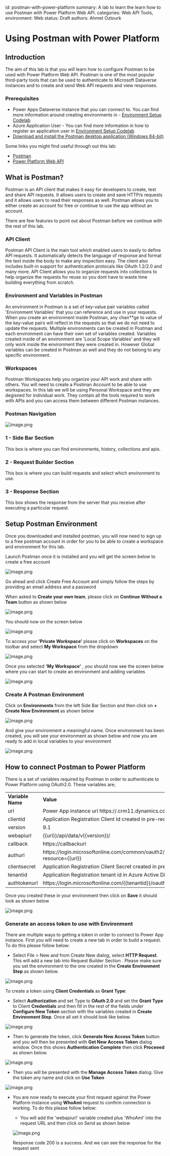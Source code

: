 id: postman-with-power-platform
summary: A lab to learn the learn how to use Postman with Power Platform Web API.
categories: Web API Tools,
environment: Web
status: Draft
authors: Ahmet Oztourk

# Using Postman with Power Platform

## Introduction

The aim of this lab is that you will learn how to configure Postman to be used with Power Platform Web API. Postman is one of the most popular third-party tools that can be used to authenticate to Microsoft Dataverse instances and to create and send Web API requests and view responses.

### Prerequisites
- Power Apps Dataverse instance that you can connect to. You can find more information around creating environments in - [Environment Setup Codelab](https://capgemini.github.io/microsoft-team-labs/codelabs/alm-environment-setup/index.html?index=..%2F..%2Fmicrosoft-team-labs%2F#2)
- Azure Application User - You can find more information in how to register an application user in [Environment Setup Codelab](https://capgemini.github.io/microsoft-team-labs/codelabs/alm-environment-setup/index.html?index=..%2F..%2Fmicrosoft-team-labs%2F#4)
- [Download and install the Postman desktop application (Windows 64-bit)](https://www.postman.com/downloads/)

Some links you might find useful through out this lab:

- [Postman](https://www.postman.com/)
- [Power Platform Web API](https://docs.microsoft.com/en-us/powerapps/developer/data-platform/webapi/perform-operations-web-api)

## What is Postman?

Postman is an API client that makes it easy for developers to create, test and share API requests. It allows users to create and save HTTP/s requests and it allows users to read their responses as well. Postman allows you to either create an account for free or continue to use the app without an account.

There are few features to point out about Postman before we continue with the rest of this lab. 

### API Client

Postman API Client is the main tool which enabled users to easily to define API requests. It automatically detects the language of response and format the text inside the body to make any inspection easy. The client also includes built-in support for authentication protocals like OAuth 1.2/2.0 and many more. 
API Client allows you to organize requests into collections to help organize the requests for reuse so you dont have to waste time building everything from scratch. 

### Environment and Variables in Postman

An environment in Postman is a set of key-value pair variables called 'Environment Variables' that you can reference and use in your requests. When you create an environment inside Postman, any chan**ge to value of the key-value pairs will reflect in the requests so that we do not need to update the requests.
Multiple environments can be created in Postman and each environment can have their own set of variables created. Variables created inside of an environment are 'Local Scope Variables' and they will only work inside the environment they were created in. However Global variables can be created in Postman as well and they do not belong to any specific environment. 

### Workspaces  

Postman Workspaces help you organize your API work and share with others. You will need to create a Postman Account to be able to use workspaces. In this lab we will be using Personal Workspace and they are degisned for individual work. They contain all the tools required to work with APIs and you can access them between different Postman instances.

### Postman Navigation

![image.png](.attachments/postman-with-power-platform/image1.png)

### 1 - Side Bar Section
This box is where you can find environments, history, collections and apis.

### 2 - Request Builder Section
This box is where you can build requests and select which environment to use.

### 3 - Response Section
This box shows the response from the server that you receive after executing a particular request.

## Setup Postman Environment
Once you downloaded and installed postman, you will now need to sign up to a free postman account in order for you to be able to create a workspace and environment for this lab.

Launch Postman once it is installed and you will get the screen below to create a free account

![image.png](.attachments/postman-with-power-platform/image2.png)

Go ahead and click Create Free Account and simply follow the steps by providing an email address and a password

When asked to **Create your own team**, please click on **Continue Without a Team** button as shown below

![image.png](.attachments/postman-with-power-platform/image3.png)

You should now on the screen below

![image.png](.attachments/postman-with-power-platform/image4.png)

To access your **'Private Workspace'** please click on **Workspaces** on the toolbar and select **My Workspace** from the dropdown

![image.png](.attachments/postman-with-power-platform/image5.png)

Once you selected **'My Workspace'** , you should now see the screen below where you can start to create an environment and adding variables

![image.png](.attachments/postman-with-power-platform/image6.png)

### Create A Postman Environment

Click on **Environments** from the left Side Bar Section and then click on **+ Create New Environment** as shown below

![image.png](.attachments/postman-with-power-platform/image7.png)

And give your environment a meaningful name. Once environment has been created, you will see your environment as shown below and now you are ready to add in local variables to your environment

![image.png](.attachments/postman-with-power-platform/image8.png)

## How to connect Postman to Power Platform

There is a set of variables required by Postman in order to authenticate to Power Platform using OAuth2.0. These variables are;

<table>
  <tr>
   <td><strong>Variable Name</strong>
   </td>
   <td><strong>Value</strong>
   </td>
  </tr>
  <tr>
   <td>url
   </td>
   <td>Power App instance url https://<add your instance url>.crm11.dynamics.com
   </td>
  </tr>
  <tr>
   <td>clientid
   </td>
   <td>Application Registration Client Id created in pre-requisites
   </td>
  </tr>
  <tr>
   <td>version
   </td>
   <td>9.1
   </td>
  </tr>
  <tr>
   <td>webapiurl
   </td>
   <td>{{url}}/api/data/v{{version}}/
   </td>
  </tr>
  <tr>
   <td>callback
   </td>
   <td>https://callbackurl
   </td>
  </tr>
  <tr>
   <td>authurl
   </td>
   <td>https://login.microsoftonline.com/common/oauth2/authorize?resource={{url}}
   </td>
  </tr>
  <tr>
   <td>clientsecret
   </td>
   <td>Application Registration Client Secret created in pre-requisites
   </td>
  </tr>
  <tr>
   <td>tenantid
   </td>
   <td>Application Registration tenant id in Azure Active Directory
   </td>
  </tr>
  <tr>
   <td>authtokenurl
   </td>
   <td>https://login.microsoftonline.com/{{tenantid}}/oauth2/v2.0/token
   </td>
  </tr>
</table>


Once you created these in your environment then click on **Save** it should look as shown below

![image.png](.attachments/postman-with-power-platform/image9.png)

### Generate an access token to use with Environment

There are multiple ways to getting a token in order to connect to Power App instance. First you will need to create a new tab in order to build a request. To do this please follow below:

- Select File > New and from Create New dialog, select **HTTP Request**. This will add a new tab into Request Builder Section . Please make sure you set the environment to the one created in the **Create Environment Step** as shown below.

![image.png](.attachments/postman-with-power-platform/image10.png)

To create a token using **Client Credentials** as **Grant Type**:
- Select **Authorization** and set Type to **OAuth 2.0** and set the **Grant Type** to Client **Credentials** and then fill in the rest of the fields under **Configure New Token** section with the variables created in **Create Environment Step**. Once all set it should look like below.

![image.png](.attachments/postman-with-power-platform/image11.png)

- Then to generate the token, click **Generate New Access Token** button and you will then be presented with **Get New Access Token** dialog window. Once this shows **Authentication Complete** then click **Proceeed** as shown below.

![image.png](.attachments/postman-with-power-platform/image12.png)

- Then you will be presented with the **Manage Access Token** dialog. Give the token any name and click on **Use Token**

![image.png](.attachments/postman-with-power-platform/image13.png)

- You are now ready to execute your first request against the Power Platform instance using **WhoAmI** request to confirm connection is working. To do this please follow below:
    - You will add the 'webapiurl' variable created plus 'WhoAmI' into the request URL and then click on Send as shown below
    
    ![image.png](.attachments/postman-with-power-platform/image14.png)

    Response code 200 is a success. And we can see the response for the request sent

